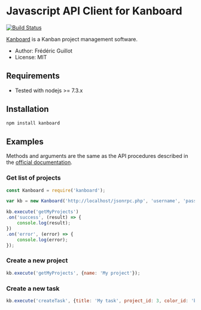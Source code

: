 Javascript API Client for Kanboard
==================================

[![Build Status](https://travis-ci.org/kanboard/javascript-api-client.svg?branch=master)](https://travis-ci.org/kanboard/javascript-api-client)

[Kanboard](https://kanboard.net/) is a Kanban project management software.

- Author: Frédéric Guillot
- License: MIT

Requirements
------------

- Tested with nodejs >= 7.3.x

Installation
------------

```bash
npm install kanboard
```

Examples
--------

Methods and arguments are the same as the API procedures described in the [official documentation](https://kanboard.net/documentation/api-json-rpc).

### Get list of projects

```javascript
const Kanboard = require('kanboard');

var kb = new Kanboard('http://localhost/jsonrpc.php', 'username', 'password');

kb.execute('getMyProjects')
.on('success', (result) => {
    console.log(result);
})
.on('error', (error) => {
    console.log(error);
});
```

### Create a new project

```javascript
kb.execute('getMyProjects', {name: 'My project'});
```

### Create a new task

```javascript
kb.execute('createTask', {title: 'My task', project_id: 3, color_id: 'blue'});
```
